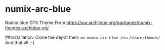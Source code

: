 # numix-arc-blue
Numix blue GTK Theme
From https://aur.archlinux.org/packages/numix-themes-archblue-git/

##Installation:
Clone the depot then:
```mv numix-arc-blue /usr/share/themes/```
And that all ;-)
